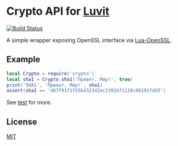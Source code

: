 Crypto API for [Luvit](https://github.com/luvit/luvit)
====

[![Build Status](https://secure.travis-ci.org/dvv/luvit-crypto.png)](http://travis-ci.org/dvv/luvit-crypto)

A simple wrapper exposing OpenSSL interface via [Lua-OpenSSL](https://github.com/zhaozg/lua-openssl).

Example
-------

```lua
local Crypto = require('crypto')
local sha1 = Crypto.sha1('Привет, Мир!', true)
print('SHA1', 'Привет, Мир!', sha1)
assert(sha1 == 'd67f91f1f55b432342ec2392bf1110c86291fdd3')
```

See [test](luvit-crypto/tests/smoke.lua) for more.

License
-------

[MIT](luvit-crypto/license.txt)
